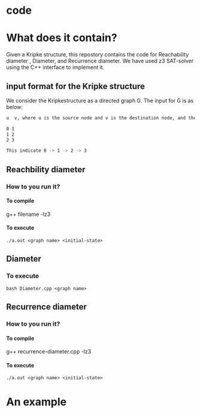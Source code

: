 # code


# What does it contain?

Given a Kripke structure, this repostory contains the code for Reachability diameter , Diameter, and Recurrence diameter. We have used z3 SAT-solver using the C++ interface to implement it.

## input format for the Kripke structure

We consider the Kripkestructure as a directed graph G. The input for G is as below:

```sh
u  v, where u is the source node and v is the destination node, and there exists an edge from u to v. An example of such graph is

0 1
1 2
2 3

This indicate 0 -> 1 -> 2 -> 3
```


## Reachbility diameter
### How to you run it?

#### To compile 

g++ filename -lz3

#### To execute
```SH 
./a.out <graph name> <initial-state>
```

## Diameter
### To execute 
```SH 
bash Diameter.cpp <graph name>
```


## Recurrence diameter
###  How to you run it?

#### To compile 


g++ recurrence-diameter.cpp -lz3
#### To execute
```SH 
./a.out <graph name> <initial-state>
```



# An example

